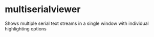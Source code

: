 # multiserialviewer
Shows multiple serial text streams in a single window with individual highlighting options
